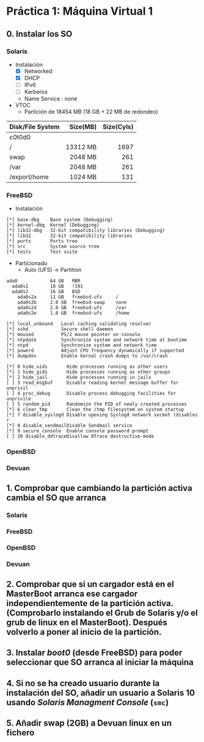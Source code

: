 # Práctica 1: Máquina Virtual 1

## 0. Instalar los SO

### Solaris
- Instalación
    - [x] Networked
    - [x] DHCP
    - [ ] IPv6
    - [ ] Kerberos
    - Name Service : none
- VTOC
    - Partición de 18454 MB (18 GB + 22 MB de redondeo)

| Disk/File System | Size(MB) | Size(Cyls) |
| :--------------- | -------: | ---------: |
| c0t0d0           |
| /                | 13312 MB |       1697 |
| swap             |  2048 MB |        261 |
| /var             |  2048 MB |        261 |
| /export/home     |  1024 MB |        131 |

### FreeBSD
- Instalación

```
[*] base-dbg    Base system (Debugging)
[*] kernel-dbg  Kernel (Debugging)
[*] lib32-dbg   32-bit compatibility libraries (Debugging)
[*] lib32       32-bit compatibility libraries
[*] ports       Ports tree
[*] src         System source tree
[*] tests       Test suite
```

- Particionado
    - Auto (UFS) -> Partition

```
ada0            64 GB   MBR
  ada0s1        18 GB   !191
  ada0s2        16 GB   BSD
    ada0s2a     11 GB   freebsd-ufs     /
    ada0s2b     2.0 GB  freebsd-swap    none
    ada0s2d     2.0 GB  freebsd-ufs     /var
    ada0s2e     1.0 GB  freebsd-ufs     /home
```

```
[*] local_unbound   Local caching validating resolver
[*] sshd            Secure shell daemon
[*] moused          PS/2 mouse pointer on console
[*] ntpdate         Synchronize system and network time at bootime
[*] ntpd            Synchronize system and network time
[*] powerd          Adjust CPU frequency dynamically if supported
[*] dumpdev         Enable kernal crash dumps to /var/crash
```

```
[*] 0 hide_uids       Hide processes running as other users
[*] 1 hide_gids       Hide processes running as other groups
[*] 2 hide_jail       Hide processes running in jails
[ ] 3 read_msgbuf     Disable reading kernel message buffer for unprivil
[ ] 4 proc_debug      Disable process debugging facilities for unprivile
[ ] 5 random_pid      Randomize the PID of newly created processes
[*] 6 clear_tmp       Clean the /tmp filesystem on system startup
[*] 7 disable_syslogd Disable opening Syslogd network socket (disables r
[*] 8 disable_sendmailDisable Sendmail service
[*] 9 secure_console  Enable console password prompt
[ ] 10 disable_ddtraceDisallow DTrace destructive-mode
```

### OpenBSD

### Devuan

## 1. Comprobar que cambiando la partición activa cambia el SO que arranca

### Solaris

### FreeBSD

### OpenBSD

### Devuan

## 2. Comprobar que si un cargador está en el MasterBoot arranca ese cargador independientemente de la partición activa. (Comprobarlo instalando el Grub de Solaris y/o el grub de linux en el MasterBoot). Después volverlo a poner al inicio de la partición.

## 3. Instalar *boot0* (desde FreeBSD) para poder seleccionar que SO arranca al iniciar la máquina

## 4. Si no se ha creado usuario durante la instalación del SO, añadir un usuario a Solaris 10 usando *Solaris Managment Console* (`smc`)

## 5. Añadir swap (2GB) a Devuan linux en un fichero
